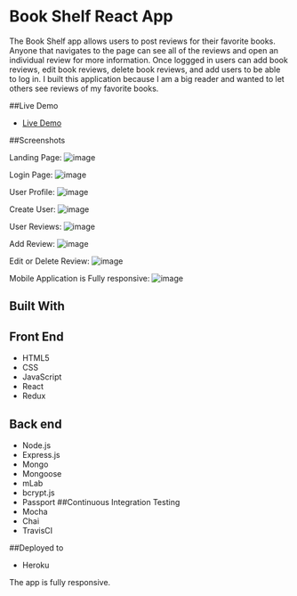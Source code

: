 # Book Shelf React App

The Book Shelf app allows users to post reviews for their favorite books. Anyone that navigates to the page can see all of the reviews and open an individual review for more information. Once loggged in users can add book reviews, edit book reviews, delete book reviews, and add users to be able to log in. I built this application because I am a big reader and wanted to let others see reviews of my favorite books.

##Live Demo

- [Live Demo](https://fast-forest-94723.herokuapp.com)

##Screenshots

Landing Page:
![image](https://user-images.githubusercontent.com/1865449/46921498-f0720c80-cfb0-11e8-961a-f3947113397d.png)

Login Page:
![image](https://user-images.githubusercontent.com/1865449/46921510-2fa05d80-cfb1-11e8-8f8f-931cdc6266f2.png)

User Profile:
![image](https://user-images.githubusercontent.com/1865449/46921521-5494d080-cfb1-11e8-9a7a-5062fd71e1f4.png)

Create User:
![image](https://user-images.githubusercontent.com/1865449/46921526-6d04eb00-cfb1-11e8-8132-5d6176bb2ba7.png)

User Reviews:
![image](https://user-images.githubusercontent.com/1865449/46921538-9756a880-cfb1-11e8-9343-bc5d02472461.png)

Add Review:
![image](https://user-images.githubusercontent.com/1865449/46921559-c5d48380-cfb1-11e8-9219-b7f4e5710920.png)

Edit or Delete Review:
![image](https://user-images.githubusercontent.com/1865449/46921570-e8669c80-cfb1-11e8-94ca-7c29d3feda7c.png)

Mobile Application is Fully responsive:
![image](https://user-images.githubusercontent.com/1865449/46921602-3a0f2700-cfb2-11e8-90c9-1a89844d6046.png)

## Built With

## Front End

- HTML5
- CSS
- JavaScript
- React
- Redux

## Back end

- Node.js
- Express.js
- Mongo
- Mongoose
- mLab
- bcrypt.js
- Passport
  ##Continuous Integration Testing
- Mocha
- Chai
- TravisCI

##Deployed to

- Heroku

The app is fully responsive.
